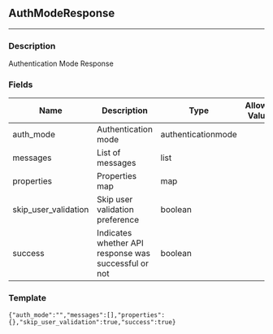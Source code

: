 ## AuthModeResponse
---
### Description
Authentication Mode Response
### Fields
| Name | Description | Type | Allowed Values | Required |
| ---- | ----------- | ---- | -------------- | -------- |
| auth_mode | Authentication mode | authenticationmode |  | false |
| messages | List of messages | list |  | false |
| properties | Properties map | map |  | false |
| skip_user_validation | Skip user validation preference | boolean |  | false |
| success | Indicates whether API response was successful or not | boolean |  | false |
### Template
```
{"auth_mode":"","messages":[],"properties":{},"skip_user_validation":true,"success":true}
```
